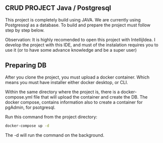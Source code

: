 ## CRUD PROJECT Java / Postgresql

This project is completely build using JAVA. 
We are currently using Postgressql as a database. 
To build and prepare the project must follow step by step below. 

Observation: It is highly recomended to open this project with IntellijIdea.
I develop the project with this IDE, and must of the instalation requires
you to use it (or to have some advance knowledge and be a super user)

## Preparing DB
After you clone the project, you must upload a docker container. 
Which means you must have installer either docker desktop, or CLI. 

Within the same directory where the project is, there is a docker-compose.yml
file that will upload the container and create the DB. 
The docker compose, contains information also to create a container for
pgAdmin, for psotgresql. 

Run this command from the project directory:

```bash
docker-compose up -d
```
The -d will run the command on the background. 
